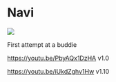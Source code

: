 # Navi

<img src="https://eternal-plasma.github.io/repo/rimg/navi.gif">

First attempt at a buddie

https://youtu.be/PbyAQx1DzHA v1.0

https://youtu.be/iUkdZghv1Hw v1.10
